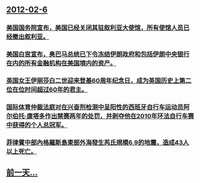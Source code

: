 ## [2012-02-6](/zh/news/2012/02/6/index.md)

### [ 美国国务院宣布，美国已经关闭其驻叙利亚大使馆，所有使馆人员已经撤出叙利亚。](/zh/news/2012/02/6/美国国务院宣布-美国已经关闭其驻叙利亚大使馆-所有使馆人员已经撤出叙利亚.md)
### [ 美国白宫宣布，奥巴马总统已下令冻结伊朗政府和包括伊朗中央银行在内的所有金融机构在美国境内的资产。](/zh/news/2012/02/6/美国白宫宣布-奥巴马总统已下令冻结伊朗政府和包括伊朗中央银行在内的所有金融机构在美国境内的资产.md)
### [ 英国女王伊丽莎白二世迎来登基60周年纪念日，成为英国历史上第二位在位时间超过60年的君主。](/zh/news/2012/02/6/英国女王伊丽莎白二世迎来登基60周年纪念日-成为英国历史上第二位在位时间超过60年的君主.md)
### [国际体育仲裁法庭对在兴奋剂检测中呈阳性的西班牙自行车运动员阿尔伯托·康塔多作出禁赛两年的处罚，并剥夺他在2010年环法自行车赛中获得的个人总冠军。](/zh/news/2012/02/6/国际体育仲裁法庭对在兴奋剂检测中呈阳性的西班牙自行车运动员阿尔伯托-康塔多作出禁赛两年的处罚-并剥夺他在2010年环法自.md)
### [ 菲律賓中部內格羅斯島東部外海發生芮氏規模6.9的地震，造成43人以上死亡。](/zh/news/2012/02/6/菲律賓中部內格羅斯島東部外海發生芮氏規模69的地震-造成43人以上死亡.md)
## [前一天...](/zh/news/2012/02/5/index.md)

